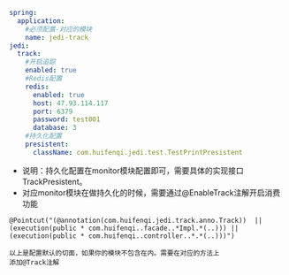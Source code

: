 ```yaml
spring:
  application:
    #必须配置-对应的模块
    name: jedi-track
jedi:
  track:
    #开启追踪
    enabled: true
    #Redis配置
    redis:
      enabled: true
      host: 47.93.114.117
      port: 6379
      password: test001
      database: 3
    #持久化配置
    presistent:
      className: com.huifenqi.jedi.test.TestPrintPresistent

```

* 说明：持久化配置在monitor模块配置即可，需要具体的实现接口TrackPresistent。
* 对应monitor模块在做持久化的时候，需要通过@EnableTrack注解开启消费功能


```
@Pointcut("(@annotation(com.huifenqi.jedi.track.anno.Track))  || (execution(public * com.huifenqi..facade..*Impl.*(..))) || (execution(public * com.huifenqi..controller..*.*(..)))")

以上是配置默认的切面，如果你的模块不包含在内。需要在对应的方法上
添加@Track注解
```
